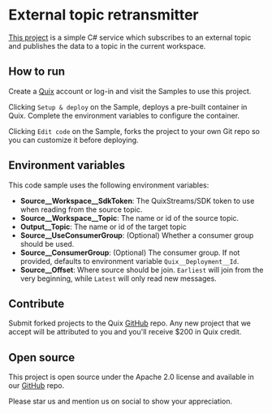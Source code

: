 # External topic retransmitter

[This project](https://github.com/quixio/quix-samples/tree/main/csharp/sources/external-topic-retransmitter) is a simple C# service which subscribes to an external topic and publishes the data to a topic in the current workspace.

## How to run

Create a [Quix](https://portal.platform.quix.ai/self-sign-up?xlink=github) account or log-in and visit the Samples to use this project.

Clicking `Setup & deploy` on the Sample, deploys a pre-built container in Quix. Complete the environment variables to configure the container.

Clicking `Edit code` on the Sample, forks the project to your own Git repo so you can customize it before deploying.

## Environment variables

This code sample uses the following environment variables:

- **Source__Workspace__SdkToken**: The QuixStreams/SDK token to use when reading from the source topic. 
- **Source__Workspace__Topic**: The name or id of the source topic.
- **Output__Topic**: The name or id of the target topic
- **Source__UseConsumerGroup**: (Optional) Whether a consumer group should be used.
- **Source__ConsumerGroup**: (Optional) The consumer group. If not provided, defaults to environment variable `Quix__Deployment__Id`. 
- **Source__Offset**: Where source should be join. `Earliest` will join from the very beginning, while `Latest` will only read new messages.

## Contribute

Submit forked projects to the Quix [GitHub](https://github.com/quixio/quix-samples) repo. Any new project that we accept will be attributed to you and you'll receive $200 in Quix credit.

## Open source

This project is open source under the Apache 2.0 license and available in our [GitHub](https://github.com/quixio/quix-samples) repo.

Please star us and mention us on social to show your appreciation.

